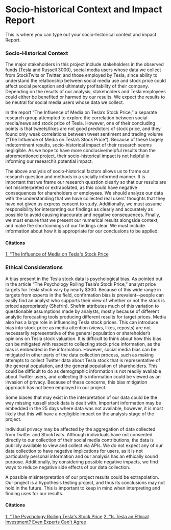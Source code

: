 # Socio-historical Context and Impact Report
This is where you can type out your socio-historical context and impact Report.

### Socio-Historical Context ###
The major stakeholders in this project include stakeholders in the observed funds (Tesla and Russell 3000), social media users whose data we collect from StockTwits or Twitter, and those employed by Tesla, since ability to understand the relationship between social media use and stock price could affect social perception and ultimately profitability of their company. Depending on the results of our analysis, stakeholders and Tesla employees could either be benefited or harmed by our results. We expect the results to be neutral for social media users whose data we collect. 

In the report “The Influence of Media on Tesla’s Stock Price,” a separate research group attempted to explore the correlation between social media/news and stock price of Tesla. However, one of their concluding points is that tweets/likes are not good predictors of stock price, and they found only weak correlations between tweet sentiment and trading volume (“The Influence of Media on Tesla’s Stock Price”). Because of these largely indeterminant results, socio-historical impact of their research seems negligible. As we hope to have more conclusive/helpful results than the aforementioned project, their socio-historical impact is not helpful in informing our research’s potential impact. 

The above analysis of socio-historical factors allows us to frame our research question and methods in a socially informed manner. It is important that we frame our research question clearly so that our results are not misinterpreted or extrapolated, as this could have negative consequences for shareholders or employees. We should analyze our data with the understanding that we have collected real users’ thoughts that they have not given us express consent to study. Additionally, we must assume responsibility for interpreting our findings as clearly and accurately as possible to avoid causing inaccurate and negative consequences. Finally, we must ensure that we present our numerical results alongside context, and make the shortcomings of our findings clear. We must include information about how it is appropriate for our conclusions to be applied. 

#### Citations
[1. "The Influence of Media on Tesla's Stock Price](https://www.zacklight.com/ml/themed_report.html)

### Ethical Considerations

A bias present in the Tesla stock data is psychological bias. As pointed out in the article “The Psychology Roiling Tesla’s Stock Price,” analyst price targets for Tesla stock vary by nearly $300. Because of this wide range in targets from experts in the field, confirmation bias is prevalent--people can easily find an analyst who supports their view of whether or not the stock is priced appropriately (Shefrin). Shefrin attributes much of this variation to questionable assumptions made by analysts, mostly because of different analytic forecasting tools producing different results for target prices. 
Media also has a large role in influencing Tesla stock prices. This can introduce bias into stock price as media attention (views, likes, reposts) are not necessarily representative of the general population or shareholder’s opinions on Tesla stock valuation. 
It is difficult to think about how this bias can be mitigated with respect to collecting stock price information, as the bias is embedded in the information. However, social media bias can be mitigated in other parts of the data collection process, such as making attempts to collect Twitter data about Tesla stock that is representative of the general population, and the general population of shareholders. This could be difficult to do as demographic information is not readily available about Twitter users, and collecting this information could be viewed as an invasion of privacy. Because of these concerns, this bias mitigation approach has not been employed in our project. 

Some biases that may exist in the interpretation of our data could be the way missing russell stock data is dealt with. Important information may be embedded in the 25 days where data was not available, however, it is most likely that this will have a negligible impact on the analysis stage of the project. 

Individual privacy may be affected by the aggregation of data collected from Twitter and StockTwits. Although individuals have not consented directly to our collection of their social media contributions, the data is publicly available to view and collect via APIs. We do not expect any of our data collection to have negative implications for users, as it is not particularly personal information and our analysis has an ethically sound purpose. Additionally, by considering possible negative impacts, we find ways to reduce negative side effects of our data collection. 

A possible misinterpretation of our project results could be extrapolation. Our project is a hypothesis testing project, and thus its conclusions may not hold in the future. This is important to keep in mind when interpreting and finding uses for our results. 

#### Citations
[1. "The Psychology Roiling Tesla's Stock Price](https://www.forbes.com/sites/hershshefrin/2017/07/23/the-psychology-roiling-teslas-stock-price/?sh=74fe4ce051cf)
[2. "Is Tesla an Ethical Investment? Even Experts Can't Agree](https://www.telegraph.co.uk/investing/shares/tesla-ethical-investment-even-experts-cant-agree/)
